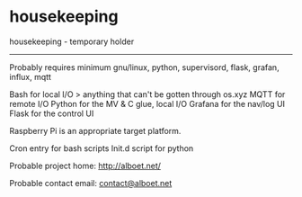 # housekeeping
housekeeping - temporary holder

----

Probably requires minimum gnu/linux, python, supervisord, flask, grafan, influx, mqtt

Bash for local I/O > anything that can't be gotten through os.xyz
MQTT for remote I/O
Python for the MV & C glue, local I/O
Grafana for the nav/log UI 
Flask for the control UI

Raspberry Pi is an appropriate target platform.

Cron entry for bash scripts
Init.d script for python

Probable project home: http://alboet.net/

Probable contact email: contact@alboet.net

